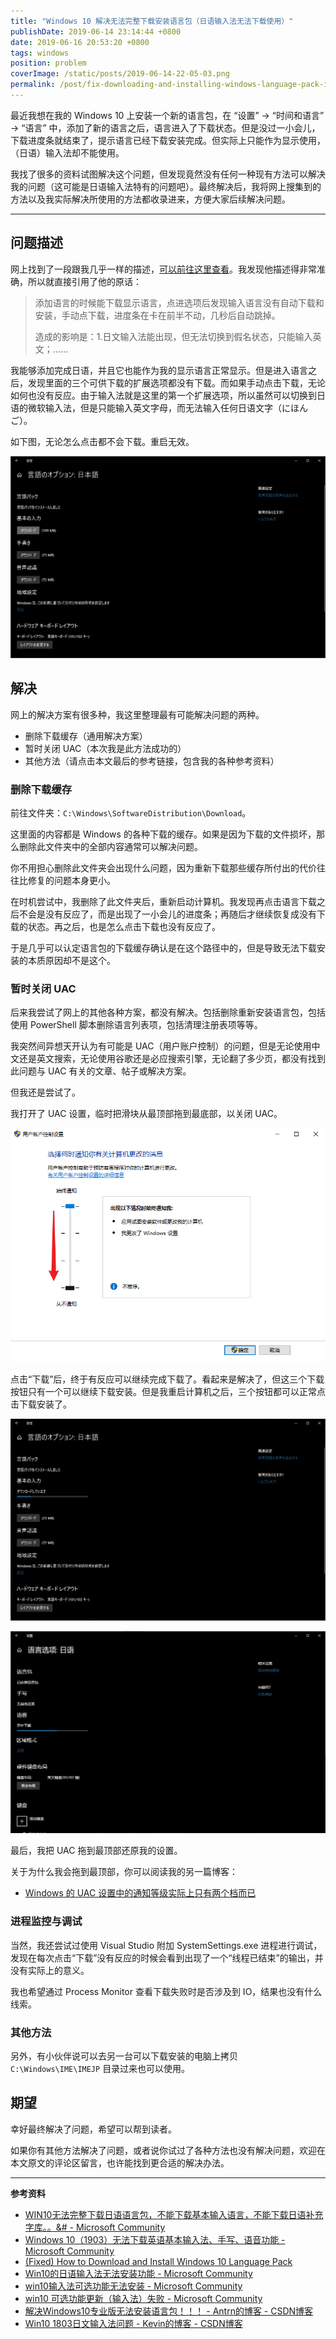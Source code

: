 ```yaml
---
title: "Windows 10 解决无法完整下载安装语言包（日语输入法无法下载使用）"
publishDate: 2019-06-14 23:14:44 +0800
date: 2019-06-16 20:53:20 +0800
tags: windows
position: problem
coverImage: /static/posts/2019-06-14-22-05-03.png
permalink: /post/fix-downloading-and-installing-windows-language-pack-issues.html
---
```


最近我想在我的 Windows 10 上安装一个新的语言包，在 “设置” -> “时间和语言” -> “语言” 中，添加了新的语言之后，语言进入了下载状态。但是没过一小会儿，下载进度条就结束了，提示语言已经下载安装完成。但实际上只能作为显示使用，（日语）输入法却不能使用。

我找了很多的资料试图解决这个问题，但发现竟然没有任何一种现有方法可以解决我的问题（这可能是日语输入法特有的问题吧）。最终解决后，我将网上搜集到的方法以及我实际解决所使用的方法都收录进来，方便大家后续解决问题。

---

<div id="toc"></div>

## 问题描述

网上找到了一段跟我几乎一样的描述，[可以前往这里查看](https://answers.microsoft.com/zh-hans/windows/forum/all/win10%E6%97%A0%E6%B3%95%E5%AE%8C%E6%95%B4%E4%B8%8B/22663fe8-5fd8-402d-bcc8-b4ce0c2e38b0)。我发现他描述得非常准确，所以就直接引用了他的原话：

> 添加语言的时候能下载显示语言，点进选项后发现输入语言没有自动下载和安装，手动点下载，进度条在卡在前半不动，几秒后自动跳掉。
> 
> 造成的影响是：1.日文输入法能出现，但无法切换到假名状态，只能输入英文；……

我能够添加完成日语，并且它也能作为我的显示语言正常显示。但是进入语言之后，发现里面的三个可供下载的扩展选项都没有下载。而如果手动点击下载，无论如何也没有反应。由于输入法就是这里的第一个扩展选项，所以虽然可以切换到日语的微软输入法，但是只能输入英文字母，而无法输入任何日语文字（にほんご）。

如下图，无论怎么点击都不会下载。重启无效。

![怎么点都没反应](/static/posts/2019-06-14-22-05-03.png)

## 解决

网上的解决方案有很多种，我这里整理最有可能解决问题的两种。

- 删除下载缓存（通用解决方案）
- 暂时关闭 UAC（本次我是此方法成功的）
- 其他方法（请点击本文最后的参考链接，包含我的各种参考资料）

### 删除下载缓存

前往文件夹：`C:\Windows\SoftwareDistribution\Download`。

这里面的内容都是 Windows 的各种下载的缓存。如果是因为下载的文件损坏，那么删除此文件夹中的全部内容通常可以解决问题。

你不用担心删除此文件夹会出现什么问题，因为重新下载那些缓存所付出的代价往往比修复的问题本身更小。

在时机尝试中，我删除了此文件夹后，重新启动计算机。我发现再点击语言下载之后不会是没有反应了，而是出现了一小会儿的进度条；再随后才继续恢复成没有下载的状态。再之后，也是怎么点击下载也没有反应了。

于是几乎可以认定语言包的下载缓存确认是在这个路径中的，但是导致无法下载安装的本质原因却不是这个。

### 暂时关闭 UAC

后来我尝试了网上的其他各种方案，都没有解决。包括删除重新安装语言包，包括使用 PowerShell 脚本删除语言列表项，包括清理注册表项等等。

我突然间异想天开认为有可能是 UAC（用户账户控制）的问题，但是无论使用中文还是英文搜索，无论使用谷歌还是必应搜索引擎，无论翻了多少页，都没有找到此问题与 UAC 有关的文章、帖子或解决方案。

但我还是尝试了。

我打开了 UAC 设置，临时把滑块从最顶部拖到最底部，以关闭 UAC。

![UAC 设置](/static/posts/2019-06-14-23-09-00.png)

点击“下载”后，终于有反应可以继续完成下载了。看起来是解决了，但这三个下载按钮只有一个可以继续下载安装。但是我重启计算机之后，三个按钮都可以正常点击下载安装了。

![已经可以开始下载安装了](/static/posts/2019-06-14-22-05-23.png)

![已经可以开始下载安装了](/static/posts/2019-06-14-22-05-34.png)

最后，我把 UAC 拖到最顶部还原我的设置。

关于为什么我会拖到最顶部，你可以阅读我的另一篇博客：

- [Windows 的 UAC 设置中的通知等级实际上只有两个档而已](/post/there-are-only-two-settings-for-the-uac-slider)

### 进程监控与调试

当然，我还尝试过使用 Visual Studio 附加 SystemSettings.exe 进程进行调试，发现在每次点击“下载”没有反应的时候会看到出现了一个“线程已结束”的输出，并没有实际上的意义。

我也希望通过 Process Monitor 查看下载失败时是否涉及到 IO，结果也没有什么线索。

### 其他方法

另外，有小伙伴说可以去另一台可以下载安装的电脑上拷贝 `C:\Windows\IME\IMEJP` 目录过来也可以使用。

## 期望

幸好最终解决了问题，希望可以帮到读者。

如果你有其他方法解决了问题，或者说你试过了各种方法也没有解决问题，欢迎在本文原文的评论区留言，也许能找到更合适的解决办法。

---

**参考资料**

- [WIN10无法完整下载日语语言包，不能下载基本输入语言，不能下载日语补充字库。。&# - Microsoft Community](https://answers.microsoft.com/zh-hans/windows/forum/all/win10%E6%97%A0%E6%B3%95%E5%AE%8C%E6%95%B4%E4%B8%8B/22663fe8-5fd8-402d-bcc8-b4ce0c2e38b0)
- [Windows 10（1903）无法下载英语基本输入法、手写、语音功能 - Microsoft Community](https://answers.microsoft.com/zh-hans/windows/forum/all/windows/c5d81b0f-a223-4fad-bb63-df6e82f91a26)
- [(Fixed) How to Download and Install Windows 10 Language Pack](https://www.jihosoft.com/tips/download-install-windows-10-language-pack.html)
- [Win10的日语输入法无法安装功能 - Microsoft Community](https://answers.microsoft.com/zh-hans/windows/forum/all/win10%E7%9A%84%E6%97%A5%E8%AF%AD%E8%BE%93%E5%85%A5/846ee4e4-0f15-4431-9faa-b4e170230c4b)
- [win10输入法可选功能无法安装 - Microsoft Community](https://answers.microsoft.com/zh-hans/windows/forum/all/win10%E8%BE%93%E5%85%A5%E6%B3%95%E5%8F%AF%E9%80%89/89f90932-bab3-49e3-b74a-afe272f17461)
- [win10 可选功能更新（输入法）失败 - Microsoft Community](https://answers.microsoft.com/zh-hans/windows/forum/all/win10/9ae722f4-0c8e-4864-a4e7-018bf478bc87)
- [解决Windows10专业版无法安装语言包！！！ - Antrn的博客 - CSDN博客](https://blog.csdn.net/qq_38232598/article/details/80687009)
- [Win10 1803日文输入法问题 - Kevin的博客 - CSDN博客](https://blog.csdn.net/yinghua12a/article/details/81105287)


